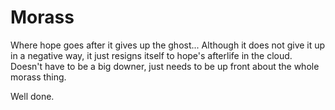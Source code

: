 # Morass
Where hope goes after it gives up the ghost...
Although it does not give it up in a negative way, it just resigns itself to hope's afterlife in the cloud.
Doesn't have to be a big downer, just needs to be up front about the whole morass thing.

Well done.
